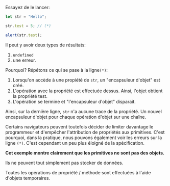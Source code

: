 
Essayez de le lancer:

```js run
let str = "Hello";

str.test = 5; // (*)

alert(str.test); 
```

Il peut y avoir deux types de résultats:
1. `undefined`
2. une erreur.

Pourquoi? Répétons ce qui se pase à la ligne`(*)`:

1. Lorsqu'on accède à une propiété de `str`, un "encapsuleur d'objet" est créé.
2. L'opération avec la propriété est effectuée dessus. Ainsi, l'objet obtient la propriété test.
3. L'opération se termine et "l'encapsuleur d'objet" disparait.

Ainsi, sur la dernière ligne, `str` n'a aucune trace de la propriété. Un nouvel encapsuleur d'objet pour chaque opération d'objet sur une chaîne.

Certains navigateurs peuvent toutefois décider de limiter davantage le programmeur et d'empêcher l'attribution de propriétés aux primitives. C'est pourquoi, dans la pratique, nous pouvons également voir les erreurs sur la ligne `(*)`. C'est cependant un peu plus éloigné de la spécification. 

**Cet exemple montre clairement que les primitives ne sont pas des objets.**

Ils ne peuvent tout simplement pas stocker de données.

Toutes les opérations de propriété / méthode sont effectuées à l'aide d'objets temporaires.

